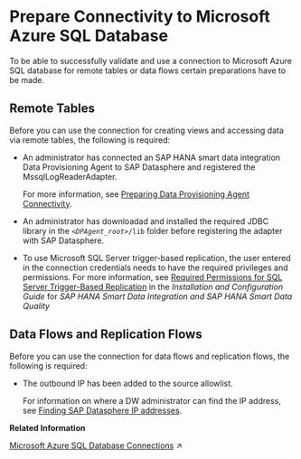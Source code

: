 <!-- loio782bd8c0d71943a9a6febee5f1557c80 -->

# Prepare Connectivity to Microsoft Azure SQL Database

To be able to successfully validate and use a connection to Microsoft Azure SQL database for remote tables or data flows certain preparations have to be made.



<a name="loio782bd8c0d71943a9a6febee5f1557c80__prereq_rt_MS_Azure_SQL_db"/>

## Remote Tables

Before you can use the connection for creating views and accessing data via remote tables, the following is required:

-   An administrator has connected an SAP HANA smart data integration Data Provisioning Agent to SAP Datasphere and registered the MssqlLogReaderAdapter.

    For more information, see [Preparing Data Provisioning Agent Connectivity](preparing-data-provisioning-agent-connectivity-f1a39d1.md).

-   An administrator has downloadad and installed the required JDBC library in the <code><i class="varname">&lt;DPAgent_root&gt;</i>/lib</code> folder before registering the adapter with SAP Datasphere.

-   To use Microsoft SQL Server trigger-based replication, the user entered in the connection credentials needs to have the required privileges and permissions. For more information, see [Required Permissions for SQL Server Trigger-Based Replication](https://help.sap.com/viewer/7952ef28a6914997abc01745fef1b607/latest/en-US/2815e1a621f84bada5fa3447d5029eb6.html) in the *Installation and Configuration Guide* for *SAP HANA Smart Data Integration and SAP HANA Smart Data Quality*




<a name="loio782bd8c0d71943a9a6febee5f1557c80__prereq_df_MS_Azure_SQL_db"/>

## Data Flows and Replication Flows

Before you can use the connection for data flows and replication flows, the following is required:

-   The outbound IP has been added to the source allowlist.

    For information on where a DW administrator can find the IP address, see [Finding SAP Datasphere IP addresses](finding-sap-datasphere-ip-addresses-0934f7e.md).


**Related Information**  


[Microsoft Azure SQL Database Connections](https://help.sap.com/viewer/9f36ca35bc6145e4acdef6b4d852d560/DEV_CURRENT/en-US/46343fc1c4544fa9a075d97f84d39826.html "Use a Microsoft Azure SQL Database connection to access table data from a Microsoft Azure SQL database.") :arrow_upper_right:

